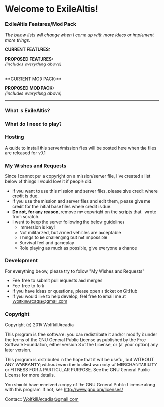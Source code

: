 # Welcome to ExileAltis!

### ExileAltis Features/Mod Pack
*The below lists will change when I come up with more ideas or implement more things.*
<br>

**CURRENT FEATURES:**

**PROPOSED FEATURES:**
<br>*(includes everything above)*


<br>
**CURRENT MOD PACK:**



**PROPOSED MOD PACK:**
<br>*(includes everything above)*

---

### What is ExileAltis?


### What do I need to play?


### Hosting
A guide to install this server/mission files will be posted here when the files are released for v0.1

### My Wishes and Requests
Since I cannot put a copyright on a mission/server file, I've created a list below of things I would love it if people did.
* If you want to use this mission and server files, please give credit where credit is due.
* If you use the mission and server files and edit them, please give me credit for the initial base files where credit is due.
* **Do not, for any reason,** remove my copyright on the scripts that I wrote from scratch.
* I want to keep the server following the below guidelines
    * Immersion is key!
    * Not militarized, but armed vehicles are acceptable
    * Things to be challenging but not impossible
    * Survival feel and gameplay
    * Role playing as much as possible, give everyone a chance

### Development
For everything below, please try to follow "My Wishes and Requests"
* Feel free to submit pull requests and merges
* Feel free to fork
* If you have ideas or questions, please open a ticket on GitHub
* If you would like to help develop, feel free to email me at WolfkillArcadia@gmail.com


### Copyright
Copyright (c) 2015 WolfkillArcadia

This program is free software: you can redistribute it and/or modify
it under the terms of the GNU General Public License as published by
the Free Software Foundation, either version 3 of the License, or
(at your option) any later version.

This program is distributed in the hope that it will be useful,
but WITHOUT ANY WARRANTY; without even the implied warranty of
MERCHANTABILITY or FITNESS FOR A PARTICULAR PURPOSE.  See the
GNU General Public License for more details.

You should have received a copy of the GNU General Public License
along with this program.  If not, see <http://www.gnu.org/licenses/>

Contact: WolfkillArcadia@gmail.com
